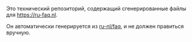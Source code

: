 Это технический репозиторий, содержащий сгенерированные файлы для <https://ru-faq.nl>.

Он автоматически генерируется из [ru-nl/faq](https://github.com/ru-nl/faq), и не должен правиться вручную.
